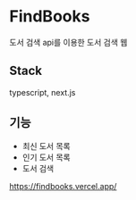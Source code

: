 # FindBooks

도서 검색 api를 이용한 도서 검색 웹

## Stack
typescript, next.js

## 기능

- 최신 도서 목록
- 인기 도서 목록
- 도서 검색

https://findbooks.vercel.app/
